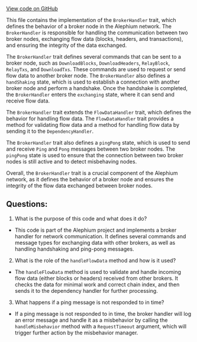 [View code on GitHub](https://github.com/alephium/alephium/blob/master/flow/src/main/scala/org/alephium/flow/network/broker/BrokerHandler.scala)

This file contains the implementation of the `BrokerHandler` trait, which defines the behavior of a broker node in the Alephium network. The `BrokerHandler` is responsible for handling the communication between two broker nodes, exchanging flow data (blocks, headers, and transactions), and ensuring the integrity of the data exchanged.

The `BrokerHandler` trait defines several commands that can be sent to a broker node, such as `DownloadBlocks`, `DownloadHeaders`, `RelayBlock`, `RelayTxs`, and `DownloadTxs`. These commands are used to request or send flow data to another broker node. The `BrokerHandler` also defines a `handShaking` state, which is used to establish a connection with another broker node and perform a handshake. Once the handshake is completed, the `BrokerHandler` enters the `exchanging` state, where it can send and receive flow data.

The `BrokerHandler` trait extends the `FlowDataHandler` trait, which defines the behavior for handling flow data. The `FlowDataHandler` trait provides a method for validating flow data and a method for handling flow data by sending it to the `DependencyHandler`.

The `BrokerHandler` trait also defines a `pingPong` state, which is used to send and receive `Ping` and `Pong` messages between two broker nodes. The `pingPong` state is used to ensure that the connection between two broker nodes is still active and to detect misbehaving nodes.

Overall, the `BrokerHandler` trait is a crucial component of the Alephium network, as it defines the behavior of a broker node and ensures the integrity of the flow data exchanged between broker nodes.
## Questions: 
 1. What is the purpose of this code and what does it do?
- This code is part of the Alephium project and implements a broker handler for network communication. It defines several commands and message types for exchanging data with other brokers, as well as handling handshaking and ping-pong messages.

2. What is the role of the `handleFlowData` method and how is it used?
- The `handleFlowData` method is used to validate and handle incoming flow data (either blocks or headers) received from other brokers. It checks the data for minimal work and correct chain index, and then sends it to the dependency handler for further processing.

3. What happens if a ping message is not responded to in time?
- If a ping message is not responded to in time, the broker handler will log an error message and handle it as a misbehavior by calling the `handleMisbehavior` method with a `RequestTimeout` argument, which will trigger further action by the misbehavior manager.